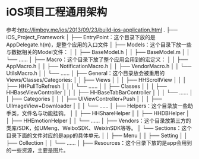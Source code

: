 # iOS项目工程通用架构
参考:http://limboy.me/ios/2013/09/23/build-ios-application.html
.
├── iOS_Project_Framework
│   ├── EntryPoint：这个目录下放的是AppDelegate.h(m)，是整个应用的入口文件
│   ├── Models：这个目录下放一些与数据相关的Model文件：
│   │   ├── BaseModel.h
│   │   ├── BaseModel.m
│   │   └── ……
│   ├── Macro：这个目录下放了整个应用会用到的宏定义：
│   │   ├── AppMacro.h
│   │   ├── NotificationMacro.h
│   │   ├── VendorMacro.h
│   │   └── UtilsMacro.h
│   │   └── ……
│   ├── General：这个目录放会被重用的Views/Classes/Categories:
│   │   ├── Views
│   │   │     ├── HHScrollView
│   │   │     ├── HHPullToRefresh
│   │   │     └── ……
│   │   ├── Classes
│   │   │     ├── HHBaseViewController
│   │   │     ├── HHBaseTabBarController
│   │   │     └── ……
│   │   ├── Categories
│   │   │     ├── UIViewController+Push
│   │   │     ├── UIImageView+Downloader
│   │   │     └── ……
│   ├── Helpers：这个目录放一些助手类，文件名与功能挂钩。
│   │   ├── HHShareHelper
│   │   ├── HHDBHelper
│   │   ├── HHEmotionHelper
│   │   └── ……
│   ├── Vendors：这个目录放第三方的类库/SDK，如UMeng、WeiboSDK、WeixinSDK等等。
│   └── Sections：这个目录下面的文件对应的是app的具体单元.
│   │   ├── Menu
│   │   ├── Setting
│   │   ├── Collection
│   │   └── ……
│   ├── Resources：这个目录下放的是app会用到的一些资源，主要是图片。
